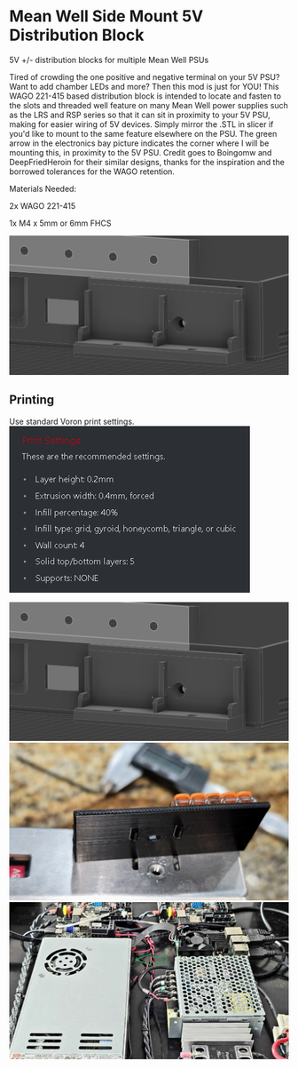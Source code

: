 # Mean Well Side Mount 5V Distribution Block

5V +/- distribution blocks for multiple Mean Well PSUs

Tired of crowding the one positive and negative terminal on your 5V PSU? Want to add chamber LEDs and more? Then this mod is just for YOU! This WAGO 221-415 based distribution block is intended to locate and fasten to the slots and threaded well feature on many Mean Well power supplies such as the LRS and RSP series so that it can sit in proximity to your 5V PSU, making for easier wiring of 5V devices. Simply mirror the .STL in slicer if you'd like to mount to the same feature elsewhere on the PSU. The green arrow in the electronics bay picture indicates the corner where I will be mounting this, in proximity to the 5V PSU. Credit goes to Boingomw and DeepFriedHeroin for their similar designs, thanks for the inspiration and the borrowed tolerances for the WAGO retention.

Materials Needed:

2x WAGO 221-415

1x M4 x 5mm or 6mm FHCS

![CAD](./Images/flush.png)

## Printing

Use standard Voron print settings.
![photo](./Images/Standard_Voron_Print_Settings.png)

![photo](./Images/flush.png)
![photo](./Images/Test_print_1.jpg)
![photo](./Images/Mounting_Location.png)